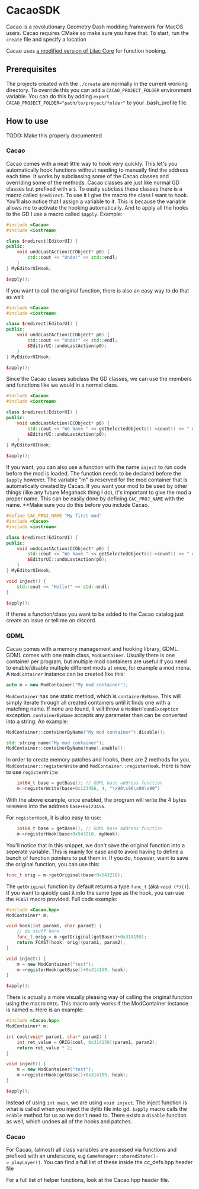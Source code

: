 # CacaoSDK
Cacao is a revolutionary Geometry Dash modding framework for MacOS users. Cacao requires CMake so make sure you have that. To start, run the `create` file and specify a location

Cacao uses [a modified version of Lilac Core](https://github.com/altalk23/core/) for function hooking.

## Prerequisites

The projects created with the `./create` are normally in the current working directory. To override this you can add a `CACAO_PROJECT_FOLDER` environment variable. You can do this by adding `export CACAO_PROJECT_FOLDER="path/to/project/folder"` to your .bash_profile file.

## How to use

TODO: Make this properly documented  

### Cacao

Cacao comes with a neat little way to hook very quickly. This let's you automatically hook functions without needing to manually find the address each time. It works by subclassing some of the Cacao classes and overriding some of the methods. Cacao classes are just like normal GD classes but prefixed with a `$`. To easily subclass these classes there is a macro called `$redirect`. To use it I give the macro the class I want to hook. You'll also notice that I assign a variable to it. This is because the variable allows me to activate the hooking automatically. And to apply all the hooks to the GD I use a macro called `$apply`. Example:
```cpp
#include <Cacao>
#include <iostream>

class $redirect(EditorUI) {
public:
    void undoLastAction(CCObject* p0) {
        std::cout << "Undo!" << std::endl;
    }
} MyEditorUIHook;

$apply();
```

If you want to call the original function, there is also an easy way to do that as well:
```cpp
#include <Cacao>
#include <iostream>

class $redirect(EditorUI) {
public:
    void undoLastAction(CCObject* p0) {
        std::cout << "Undo!" << std::endl;
        $EditorUI::undoLastAction(p0);
    }
} MyEditorUIHook;

$apply();
```
Since the Cacao classes subclass the GD classes, we can use the members and functions like we would in a normal class.
```cpp
#include <Cacao>
#include <iostream>

class $redirect(EditorUI) {
public:
    void undoLastAction(CCObject* p0) {
        std::cout << "We have " << getSelectedObjects()->count() << " objects selected" << std::endl;
        $EditorUI::undoLastAction(p0);
    }
} MyEditorUIHook;

$apply();
```

If you want, you can also use a function with the name `inject` to run code before the mod is loaded. The function needs to be declared before the `$apply` however. The variable "m" is reserved for the mod container that is automatically created by Cacao. If you want your mod to be used by other things (like any future Megahack thing I do), it's important to give the mod a proper name. This can be easily done by defining `CAC_PROJ_NAME` with the name. \*\*Make sure you do this before you include Cacao.
```cpp
#define CAC_PROJ_NAME "My first mod"
#include <Cacao>
#include <iostream>

class $redirect(EditorUI) {
public:
    void undoLastAction(CCObject* p0) {
        std::cout << "We have " << getSelectedObjects()->count() << " objects selected" << std::endl;
        $EditorUI::undoLastAction(p0);
    }
} MyEditorUIHook;

void inject() {
    std::cout << "Hello!" << std::endl;
}

$apply();

```

If theres a function/class you want to be added to the Cacao catalog just create an issue or tell me on discord.

### GDML

Cacao comes with a memory management and hooking library, GDML. GDML comes with one main class, `ModContainer`. Usually there is one container per program, but multiple mod containers are useful if you need to enable/disable multiple different mods at once, for example a mod menu. A `ModContainer` instance can be created like this:

```cpp
auto m = new ModContainer("My mod container");
```

`ModContainer` has one static method, which is `containerByName`. This will simply iterate through all created containers until it finds one with a matching name. If none are found, it will throw a `ModNotFoundException` exception. `containerByName` accepts any parameter than can be converted into a string. An example:

```cpp
ModContainer::containerByName("My mod container").disable();

std::string name("My mod container");
ModContainer::containerByName(name).enable();
```

In order to create memory patches and hooks, there are 2 methods for you. `ModContainer::registerWrite` and `ModContainer::registerHook`. Here is how to use `registerWrite`:

```cpp
    int64_t base = getBase(); // GDML base address function
    m->registerWrite(base+0x123456, 4, "\x90\x90\x90\x90")
```

With the above example, once enabled, the program will write the 4 bytes `90909090` into the address `base+0x123456`.

For `registerHook`, it is also easy to use:

```cpp
    int64_t base = getBase(); // GDML base address function
    m->registerHook(base+0x543210, myHook);
```

You'll notice that in this snippet, we don't save the original function into a seperate variable. This is mainly for ease and to avoid having to define a bunch of function pointers to put them in. If you do, however, want to save the original function, you can use this:

```cpp
func_t orig = m->getOriginal(base+0x543210);
```

The `getOriginal` function by default returns a type `func_t` (aka `void (*)()`). If you want to quickly cast it into the same type as the hook, you can use the `FCAST` macro provided. Full code example:

```cpp
#include <Cacao.hpp>
ModContainer* m;

void hook(int param1, char param2) {
    // do stuff here
    func_t orig = m->getOriginal(getBase()+0x314159);
    return FCAST(hook, orig)(param1, param2);
}

void inject() {
    m = new ModContainer("test");
    m->registerHook(getBase()+0x314159, hook);
}

$apply();

```

There is actually a more visually pleasing way of calling the original function using the macro `ORIG`. This macro only works if the ModContainer instance is named `m`. Here is an example:

```cpp
#include <Cacao.hpp>
ModContainer* m;

int cool(void* param1, char* param2) {
    int ret_value = ORIG(cool, 0x314159)(param1, param2);
    return ret_value * 2;
}

void inject() {
    m = new ModContainer("test");
    m->registerHook(getBase()+0x314159, hook);
}

$apply();

```

Instead of using `int main`, we are using `void inject`. The inject function is what is called when you inject the dylib file into gd. `$apply` macro calls the `enable` method for us so we don't need to. There exists a `disable` function as well, which undoes all of the hooks and patches.

### Cacao

For Cacao, (almost) all class variables are accessed via functions and prefixed with an underscore, e.g `GameManager::sharedState()->_playLayer()`. You can find a full list of these inside the cc_defs.hpp header file

For a full list of helper functions, look at the Cacao.hpp header file.
